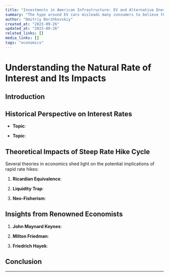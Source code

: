 ```yaml
---
title: "Investments in American Infrastructure: EV and Alternative Energy Sources"
summary: "The hype around EV cars misleads many consumers to believe they are helping the Earth. A dangerous sort of ignorance which contradicts their intentions. If we want to transmit less pollution into the atmosphere from the burning of fossil fuel or coal, then we need to redesign every resource upstream"
author: "Dmitriy Borzhkovskiy"
created_at: "2023-09-26"
updated_at: "2023-09-26"
related_links: []
media_links: [] 
tags: "economics"
---
```


# Understanding the Natural Rate of Interest and Its Impacts

## Introduction


## Historical Perspective on Interest Rates


- **Topic**:

- **Topic**: 

## Theoretical Impacts of Steep Rate Hike Cycle

Several theories in economics shed light on the potential implications of rapid rate hikes:

1. **Ricardian Equivalence**: 

2. **Liquidity Trap**: 

3. **Neo-Fisherism**:

## Insights from Renowned Economists

1. **John Maynard Keynes**: 

2. **Milton Friedman**:

3. **Friedrich Hayek**: 

## Conclusion


---